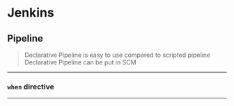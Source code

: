# Jenkins
## Pipeline
> Declarative Pipeline is easy to use compared to scripted pipeline
> Declarative Pipeline can be put in SCM
***
### `when` directive

***
